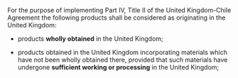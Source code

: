 For the purpose of implementing Part IV, Title II of the United Kingdom-Chile Agreement the following products shall be considered as originating in the United Kingdom: 
 
- products **wholly obtained** in the United Kingdom; 
 
- products obtained in the United Kingdom incorporating materials which have not been wholly obtained there, provided that such materials have undergone **sufficient working or processing** in the United Kingdom;
 
